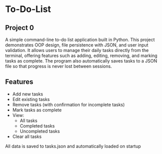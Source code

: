 # To-Do-List
## Project 0
A simple command-line to-do list application built in Python.
This project demonstrates OOP design, file persistence with JSON, and user input validation.
It allows users to manage their daily tasks directly from the terminal, offering features such as adding, editing, removing, and marking tasks as complete.
The program also automatically saves tasks to a JSON file so that progress is never lost between sessions.

## Features
- Add new tasks
- Edit existing tasks
- Remove tasks (with confirmation for incomplete tasks)
- Mark tasks as complete
- View:
  - All tasks
  - Completed tasks
  - Uncompleted tasks
- Clear all tasks

All data is saved to tasks.json and automatically loaded on startup
